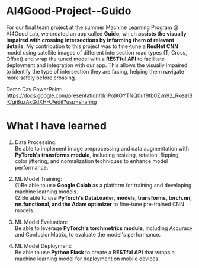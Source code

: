 # AI4Good-Project--Guido
For our final team project at the summer Machine Learning Program @ AI4Good Lab, we created an app called **Guido**, which **assists the visually impaired with crossing intersections by informing them of relevant details**. My contribution to this project was to fine-tune a **ResNet CNN** model using satellite images of different intersection road types (T, Cross, Offset) and wrap the tuned model with a **RESTful API** to facilitate deployment and integration with our app. This allows the visually impaired to identify the type of intersection they are facing, helping them navigate more safely before crossing.

Demo Day PowerPoint: https://docs.google.com/presentation/d/1PoiKOYTNQ0uf9tb0Zvn92_Rkea1BrCgiBuzAxGdXH-U/edit?usp=sharing

# What I have learned
1. Data Processing:<br>
Be able to implement image preprocessing and data augmentation with **PyTorch's transforms module**, including resizing, rotation, flipping, color jittering, and normalization techniques to enhance model performance.
   
2. ML Model Training:<br>
(1)Be able to use **Google Colab** as a platform for training and developing machine learning models.<br>
(2)Be able to use **PyTorch's DataLoader, models, transforms, torch.nn, nn.functional, and the Adam optimizer** to fine-tune pre-trained CNN models.

3. ML Model Evaluation:<br>
Be able to leverage **PyTorch's torchmetrics module**, including Accuracy and ConfusionMatrix, to evaluate the model's performance.

4. ML Model Deployment:<br>
Be able to use **Python Flask** to create a **RESTful API** that wraps a machine learning model for deployment on mobile devices.

   

